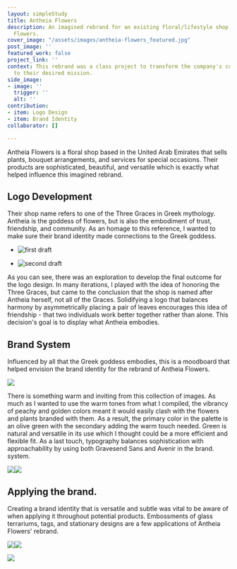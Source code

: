 ```yaml
---
layout: simpleStudy
title: Antheia Flowers
description: An imagined rebrand for an existing floral/lifestyle shop called Antheia
  Flowers.
cover_image: "/assets/images/antheia-flowers_featured.jpg"
post_image: ''
featured_work: false
project_link: ''
context: This rebrand was a class project to transform the company's current identity
  to their desired mission.
side_image:
- image: ''
  trigger: ''
  alt: ''
contribution:
- item: Logo Design
- item: Brand Identity
collaborator: []

---
```

Antheia Flowers is a floral shop based in the United Arab Emirates that sells plants, bouquet arrangements, and services for special occasions. Their products are sophisticated, beautiful, and versatile which is exactly what helped influence this imagined rebrand.

## Logo Development

Their shop name refers to one of the Three Graces in Greek mythology. Antheia is the goddess of flowers, but is also the embodiment of trust, friendship, and community. As an homage to this reference, I wanted to make sure their brand identity made connections to the Greek goddess.

<div class="splide">

<div class="splide__track">

<ul class="splide__list"> <li class="splide__slide">

<img src="/assets/images/antheia-flowers_logo.png" alt="first draft">

</li>

<li class="splide__slide">

<img src="/assets/images/antheia-flowers_logo-process.jpg" alt="second draft"> </li>

</ul>

</div>

</div>

As you can see, there was an exploration to develop the final outcome for the logo design. In many iterations, I played with the idea of honoring the Three Graces, but came to the conclusion that the shop is named after Antheia herself, not all of the Graces. Solidifying a logo that balances harmony by asymmetrically placing a pair of leaves encourages this idea of friendship - that two individuals work better together rather than alone. This decision's goal is to display what Antheia embodies.

## Brand System

Influenced by all that the Greek goddess embodies, this is a moodboard that helped envision the brand identity for the rebrand of Antheia Flowers.

![](/assets/images/antheia-flowers_moodboard.jpg)

There is something warm and inviting from this collection of images. As much as I wanted to use the warm tones from what I compiled, the vibrancy of peachy and golden colors meant it would easily clash with the flowers and plants branded with them. As a result, the primary color in the palette is an olive green with the secondary adding the warm touch needed. Green is natural and versatile in its use which I thought could be a more efficient and flexible fit. As a last touch, typography balances sophistication with approachability by using both Gravesend Sans and Avenir in the brand. system.

![](/assets/images/antheia-flowers_color.png)![](/assets/images/antheia-flowers_type.png)

## Applying the brand.

Creating a brand identity that is versatile and subtle was vital to be aware of when applying it throughout potential products. Embossments of glass terrariums, tags, and stationary designs are a few applications of Antheia Flowers' rebrand.

![](/assets/images/antheia-flowers_terrarium.jpg)![](/assets/images/antheia-flowers_tag.jpg)

![](/assets/images/antheia-flowers_stationary.jpg)